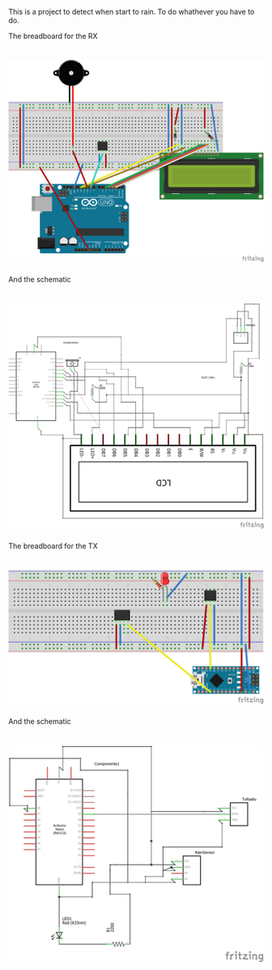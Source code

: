 This is a project to detect when start to rain. To do whathever you have 
to do. 

The breadboard for the RX
# ![BBRX](media/RXBreadBoard.png)

And the schematic
# ![schRX](media/RXsch.png)

The breadboard for the TX
# ![BBTX](media/TXBreadBoard.png)

And the schematic
# ![schTX](media/TXsch.png)
